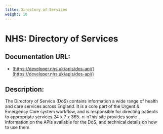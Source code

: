 ```yaml
---
title: Directory of Services
weight: 10
---
```


# NHS: Directory of Services

## Documentation URL:
 - [https://developer.nhs.uk/apis/dos-api/](https://developer.nhs.uk/apis/dos-api/)

## Description:
The Directory of Service (DoS) contains information a wide range of health and care services across England. It is a core part of the Urgent & Emergency Care system workflow, and is responsible for directing patients to appropriate services 24 x 7 x 365.-n-nThis site provides some information on the APIs available for the DoS, and technical details on how to use them.

